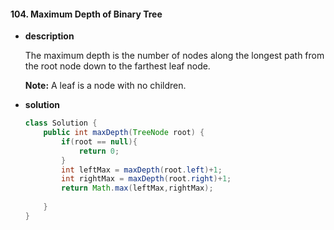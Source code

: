 #### 104. Maximum Depth of Binary Tree

- **description**

  The maximum depth is the number of nodes along the longest path from the root node down to the farthest leaf node.

  **Note:** A leaf is a node with no children.



- **solution**

  ```java
  class Solution {
      public int maxDepth(TreeNode root) {
          if(root == null){
              return 0;
          }
          int leftMax = maxDepth(root.left)+1;
          int rightMax = maxDepth(root.right)+1;
          return Math.max(leftMax,rightMax);
          
      }
  }
  ```

  